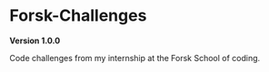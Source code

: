 # Forsk-Challenges

**Version 1.0.0**

Code challenges from my internship at the Forsk School of coding.
